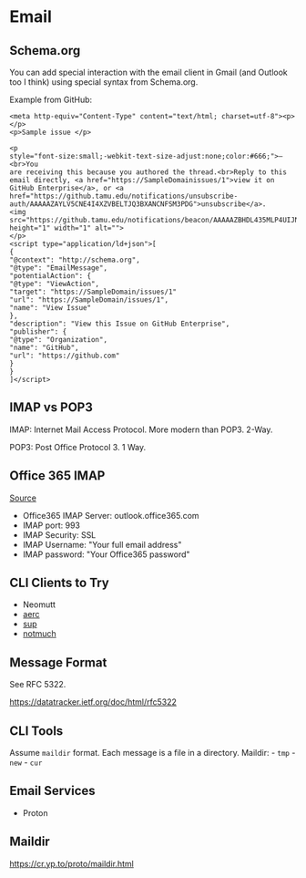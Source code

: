 # Email

## Schema.org

You can add special interaction with the email client in Gmail (and Outlook too I think) using special syntax from Schema.org.

Example from GitHub:

```
<meta http-equiv="Content-Type" content="text/html; charset=utf-8"><p></p>
<p>Sample issue </p>

<p
style="font-size:small;-webkit-text-size-adjust:none;color:#666;">—<br>You
are receiving this because you authored the thread.<br>Reply to this
email directly, <a href="https://SampleDomainissues/1">view it on GitHub Enterprise</a>, or <a href="https://github.tamu.edu/notifications/unsubscribe-auth/AAAAAZAYLV5CNE4I4XZVBELTJQ3BXANCNFSM3PDG">unsubscribe</a>.
<img src="https://github.tamu.edu/notifications/beacon/AAAAAZBHDL435MLP4UIJNUDTJQ3BXA5CNFSM3PDGVRRW63LNMVXHIX3UPFYGLLCJONZXKZKDN5WW2ZLOOSVGG33NNVSW45C7NFSM24XO.gif" height="1" width="1" alt="">
</p>
<script type="application/ld+json">[
{
"@context": "http://schema.org",
"@type": "EmailMessage",
"potentialAction": {
"@type": "ViewAction",
"target": "https://SampleDomain/issues/1"
"url": "https://SampleDomain/issues/1",
"name": "View Issue"
},
"description": "View this Issue on GitHub Enterprise",
"publisher": {
"@type": "Organization",
"name": "GitHub",
"url": "https://github.com"
}
}
]</script>
```


## IMAP vs POP3

IMAP: Internet Mail Access Protocol. More modern than POP3. 2-Way.

POP3: Post Office Protocol 3. 1 Way.


## Office 365 IMAP

[Source](https://www.getmailbird.com/setup/access-office365-via-imap-smtp#gmail)

- Office365 IMAP Server: outlook.office365.com
- IMAP port: 993
- IMAP Security: SSL
- IMAP Username: "Your full email address"
- IMAP password: "Your Office365 password"

## CLI Clients to Try

- Neomutt
- [aerc](https://aerc-mail.org/)
- [sup](https://sup-heliotrope.github.io/)
- [notmuch](https://notmuchmail.org/)

## Message Format

See RFC 5322.

<https://datatracker.ietf.org/doc/html/rfc5322>

## CLI Tools

Assume `maildir` format. Each message is a file in a directory.
Maildir:
    - `tmp`
    - `new`
    - `cur`

## Email Services

- Proton

## Maildir

<https://cr.yp.to/proto/maildir.html>
